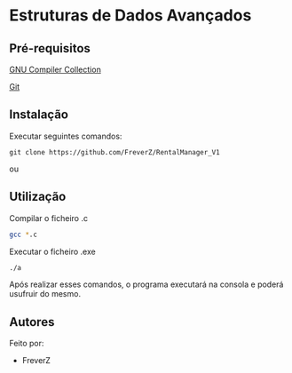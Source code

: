 # Estruturas de Dados Avançados

## Pré-requisitos

[GNU Compiler Collection](https://gcc.gnu.org/install/download.html)

[Git](https://git-scm.com/downloads)


## Instalação

Executar seguintes comandos:

```
git clone https://github.com/FreverZ/RentalManager_V1
```
ou


## Utilização


Compilar o ficheiro .c
```bash
gcc *.c 
```

Executar o ficheiro .exe
```bash
./a
```

Após realizar esses comandos, o programa executará na consola e poderá usufruir do mesmo.

## Autores

Feito por:

- FreverZ
